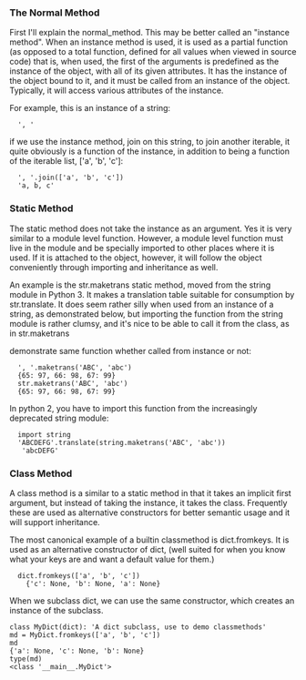 
### The Normal Method

First I'll explain the normal_method. This may be better called an "instance method". When an instance method is used, it is used as a partial function (as opposed to a total function, defined for all values when viewed in source code) that is, when used, the first of the arguments is predefined as the instance of the object, with all of its given attributes. It has the instance of the object bound to it, and it must be called from an instance of the object. Typically, it will access various attributes of the instance.

For example, this is an instance of a string:

      ', '
if we use the instance method, join on this string, to join another iterable, it quite obviously is a function of the instance, in addition to being a function of the iterable list, ['a', 'b', 'c']:

      ', '.join(['a', 'b', 'c'])
      'a, b, c'

### Static Method

The static method does not take the instance as an argument. Yes it is very similar to a module level function. However, a module level function must live in the module and be specially imported to other places where it is used. If it is attached to the object, however, it will follow the object conveniently through importing and inheritance as well.

An example is the str.maketrans static method, moved from the string module in Python 3. It makes a translation table suitable for consumption by str.translate. It does seem rather silly when used from an instance of a string, as demonstrated below, but importing the function from the string module is rather clumsy, and it's nice to be able to call it from the class, as in str.maketrans

 demonstrate same function whether called from instance or not:
 
      ', '.maketrans('ABC', 'abc')
      {65: 97, 66: 98, 67: 99}
      str.maketrans('ABC', 'abc')
      {65: 97, 66: 98, 67: 99}

In python 2, you have to import this function from the increasingly deprecated string module:

      import string
      'ABCDEFG'.translate(string.maketrans('ABC', 'abc'))
       'abcDEFG'

### Class Method

A class method is a similar to a static method in that it takes an implicit first argument, but instead of taking the instance, it takes the class. Frequently these are used as alternative constructors for better semantic usage and it will support inheritance.

The most canonical example of a builtin classmethod is dict.fromkeys. It is used as an alternative constructor of dict, (well suited for when you know what your keys are and want a default value for them.)

      dict.fromkeys(['a', 'b', 'c'])
        {'c': None, 'b': None, 'a': None}

When we subclass dict, we can use the same constructor, which creates an instance of the subclass.

    class MyDict(dict): 'A dict subclass, use to demo classmethods'
    md = MyDict.fromkeys(['a', 'b', 'c'])
    md
    {'a': None, 'c': None, 'b': None}
    type(md)
    <class '__main__.MyDict'>
